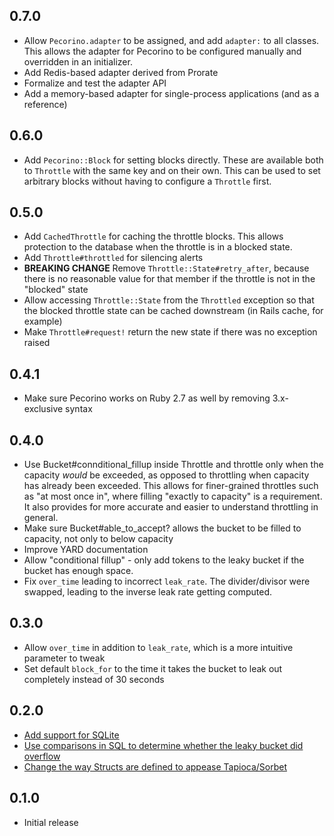 ## 0.7.0

- Allow `Pecorino.adapter` to be assigned, and add `adapter:` to all classes. This allows the adapter for Pecorino to be configured manually and overridden in an initializer.
- Add Redis-based adapter derived from Prorate
- Formalize and test the adapter API
- Add a memory-based adapter for single-process applications (and as a reference)

## 0.6.0

- Add `Pecorino::Block` for setting blocks directly. These are available both to `Throttle` with the same key and on their own. This can be used to set arbitrary blocks without having to configure a `Throttle` first.

## 0.5.0

- Add `CachedThrottle` for caching the throttle blocks. This allows protection to the database when the throttle is in a blocked state.
- Add `Throttle#throttled` for silencing alerts
- **BREAKING CHANGE** Remove `Throttle::State#retry_after`, because there is no reasonable value for that member if the throttle is not in the "blocked" state
- Allow accessing `Throttle::State` from the `Throttled` exception so that the blocked throttle state can be cached downstream (in Rails cache, for example)
- Make `Throttle#request!` return the new state if there was no exception raised

## 0.4.1

- Make sure Pecorino works on Ruby 2.7 as well by removing 3.x-exclusive syntax

## 0.4.0

- Use Bucket#connditional_fillup inside Throttle and throttle only when the capacity _would_ be exceeded, as opposed
  to throttling when capacity has already been exceeded. This allows for finer-grained throttles such as
  "at most once in", where filling "exactly to capacity" is a requirement. It also provides for more accurate
  and easier to understand throttling in general.
- Make sure Bucket#able_to_accept? allows the bucket to be filled to capacity, not only to below capacity
- Improve YARD documentation
- Allow "conditional fillup" - only add tokens to the leaky bucket if the bucket has enough space.
- Fix `over_time` leading to incorrect `leak_rate`. The divider/divisor were swapped, leading to the inverse leak rate getting computed.

## 0.3.0

- Allow `over_time` in addition to `leak_rate`, which is a more intuitive parameter to tweak
- Set default `block_for` to the time it takes the bucket to leak out completely instead of 30 seconds

## 0.2.0

- [Add support for SQLite](https://github.com/cheddar-me/pecorino/pull/9)
- [Use comparisons in SQL to determine whether the leaky bucket did overflow](https://github.com/cheddar-me/pecorino/pull/8)
- [Change the way Structs are defined to appease Tapioca/Sorbet](https://github.com/cheddar-me/pecorino/pull/6)

## 0.1.0

- Initial release
